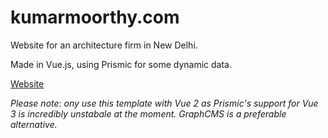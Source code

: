 # kumarmoorthy.com

Website for an architecture firm in New Delhi.

Made in Vue.js, using Prismic for some dynamic data.

[Website](https://kumarmoorthy.com)

_Please note: ony use this template with Vue 2 as Prismic's support for Vue 3 is incredibly unstabale at the moment. GraphCMS is a preferable alternative._
